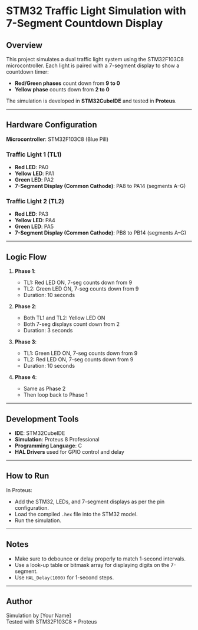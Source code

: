 # STM32 Traffic Light Simulation with 7-Segment Countdown Display

## Overview

This project simulates a dual traffic light system using the STM32F103C8 microcontroller. Each light is paired with a 7-segment display to show a countdown timer:
- **Red/Green phases** count down from **9 to 0**
- **Yellow phase** counts down from **2 to 0**

The simulation is developed in **STM32CubeIDE** and tested in **Proteus**.

---

## Hardware Configuration

**Microcontroller**: STM32F103C8 (Blue Pill)

### Traffic Light 1 (TL1)
- **Red LED**: PA0  
- **Yellow LED**: PA1  
- **Green LED**: PA2  
- **7-Segment Display (Common Cathode)**: PA8 to PA14 (segments A–G)

### Traffic Light 2 (TL2)
- **Red LED**: PA3  
- **Yellow LED**: PA4  
- **Green LED**: PA5  
- **7-Segment Display (Common Cathode)**: PB8 to PB14 (segments A–G)

---

## Logic Flow

1. **Phase 1**:  
   - TL1: Red LED ON, 7-seg counts down from 9  
   - TL2: Green LED ON, 7-seg counts down from 9  
   - Duration: 10 seconds

2. **Phase 2**:  
   - Both TL1 and TL2: Yellow LED ON  
   - Both 7-seg displays count down from 2  
   - Duration: 3 seconds

3. **Phase 3**:  
   - TL1: Green LED ON, 7-seg counts down from 9  
   - TL2: Red LED ON, 7-seg counts down from 9  
   - Duration: 10 seconds

4. **Phase 4**:  
   - Same as Phase 2  
   - Then loop back to Phase 1

---

## Development Tools

- **IDE**: STM32CubeIDE  
- **Simulation**: Proteus 8 Professional  
- **Programming Language**: C  
- **HAL Drivers** used for GPIO control and delay

---

## How to Run

In Proteus:
   - Add the STM32, LEDs, and 7-segment displays as per the pin configuration.
   - Load the compiled `.hex` file into the STM32 model.
   - Run the simulation.

---

## Notes

- Make sure to debounce or delay properly to match 1-second intervals.
- Use a look-up table or bitmask array for displaying digits on the 7-segment.
- Use `HAL_Delay(1000)` for 1-second steps.

---

## Author

Simulation by [Your Name]  
Tested with STM32F103C8 + Proteus  

